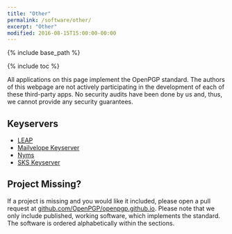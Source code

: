 ```yaml
---
title: "Other"
permalink: /software/other/
excerpt: "Other"
modified: 2016-08-15T15:00:00-00:00
---
```


{% include base_path %}

{% include toc %}

All applications on this page implement the OpenPGP standard.
The authors of this webpage are not actively participating in the development of each of these third-party apps.
No security audits have been done by us and, thus, we cannot provide any security guarantees.

## Keyservers
* [LEAP](https://leap.se)
* [Mailvelope Keyserver](https://keys.mailvelope.com)
* [Nyms](http://nyms.io)
* [SKS Keyserver](https://sks-keyservers.net)

## Project Missing?
If a project is missing and you would like it included, please open a pull request at [github.com/OpenPGP/openpgp.github.io](https://github.com/OpenPGP/openpgp.github.io).
Please note that we only include published, working software, which implements the standard.
The software is ordered alphabetically within the sections.
